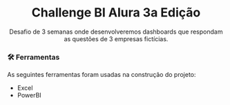 <h1 align="center">Challenge BI Alura 3a Edição</h1>
<p align="center">Desafio de 3 semanas onde desenvolveremos dashboards que respondam as questões de 3 empresas fictícias.</p>

### 🛠 Ferramentas

As seguintes ferramentas foram usadas na construção do projeto:

- Excel
- PowerBI

